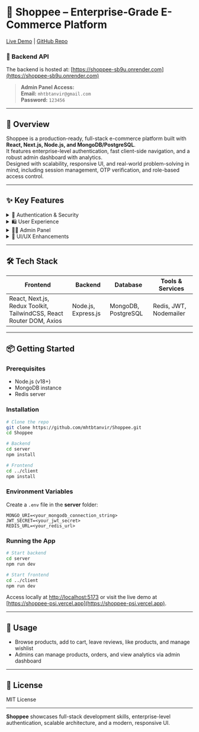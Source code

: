 # 🌟 Shoppee – Enterprise-Grade E-Commerce Platform

[Live Demo](https://shoppee-psi.vercel.app) | [GitHub Repo](https://github.com/mhtbtanvir/Shoppee)

### 🔗 Backend API
The backend is hosted at: [https://shoppee-sb9u.onrender.com](https://shoppee-sb9u.onrender.com)


> **Admin Panel Access:**  
> **Email:** `mhtbtanvir@gmail.com`  
> **Password:** `123456`

---

## 🚀 Overview
Shoppee is a production-ready, full-stack e-commerce platform built with **React, Next.js, Node.js, and MongoDB/PostgreSQL**.  
It features enterprise-level authentication, fast client-side navigation, and a robust admin dashboard with analytics.  
Designed with scalability, responsive UI, and real-world problem-solving in mind, including session management, OTP verification, and role-based access control.

---

## ✨ Key Features

<details>
<summary>🔐 Authentication & Security</summary>

- OTP verification for user registration via **Nodemailer**  
- JWT stored in **HttpOnly cookies & headers**  
- Redis-powered **session & OTP caching**  
- Role-based access control for **users and admins**  
</details>

<details>
<summary>🛍️ User Experience</summary>

- Product browsing with **filters** (category, size, color, brand)  
- Wishlist, likes, and **product reviews**  
- Smart search with **live suggestions**  
- Cart with **real-time totals**  
- Order history with **downloadable invoices**  
</details>

<details>
<summary>👩‍💼 Admin Panel</summary>

- Product **CRUD operations** with multiple images and dynamic options  
- Order management and **status tracking**  
- **Real-time sales analytics dashboard**  
</details>

<details>
<summary>🎨 UI/UX Enhancements</summary>

- **Loading & Error Handling:** Smooth animations and clear messages  
- **Product Grid:** Responsive layout with hover effects  
- **Pagination:** Easy navigation for large catalogs  
- **Interactive Actions:** Like/unlike products and other UI interactions  
- **Fast Navigation:** React Router DOM for reload-free client-side routing  
</details>

---

## 🛠️ Tech Stack

| Frontend | Backend | Database | Tools & Services |
|----------|--------|---------|-----------------|
| React, Next.js, Redux Toolkit, TailwindCSS, React Router DOM, Axios | Node.js, Express.js | MongoDB, PostgreSQL | Redis, JWT, Nodemailer |

---

## 📦 Getting Started

### Prerequisites
- Node.js (v18+)  
- MongoDB instance  
- Redis server  

### Installation
```bash
# Clone the repo
git clone https://github.com/mhtbtanvir/Shoppee.git
cd Shoppee

# Backend
cd server
npm install

# Frontend
cd ../client
npm install
```

### Environment Variables
Create a `.env` file in the **server** folder:
```env
MONGO_URI=<your_mongodb_connection_string>
JWT_SECRET=<your_jwt_secret>
REDIS_URL=<your_redis_url>
```

### Running the App
```bash
# Start backend
cd server
npm run dev

# Start frontend
cd ../client
npm run dev
```

Access locally at [http://localhost:5173](http://localhost:5173) or visit the live demo at [https://shoppee-psi.vercel.app](https://shoppee-psi.vercel.app).

---

## 🎯 Usage
- Browse products, add to cart, leave reviews, like products, and manage wishlist  
- Admins can manage products, orders, and view analytics via admin dashboard  

---

## 📌 License
MIT License

---

**Shoppee** showcases full-stack development skills, enterprise-level authentication, scalable architecture, and a modern, responsive UI.
